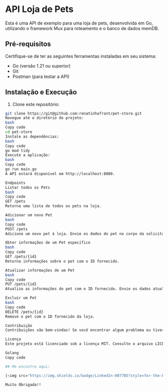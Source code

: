 # API Loja de Pets

Esta é uma API de exemplo para uma loja de pets, desenvolvida em Go, utilizando o framework Mux para roteamento e o banco de dados memDB.

## Pré-requisitos

Certifique-se de ter as seguintes ferramentas instaladas em seu sistema:

- Go (versão 1.21 ou superior)
- Git
- Postman (para testar a API)

## Instalação e Execução

1. Clone este repositório:

```bash
git clone https://git@github.com:renatinhafront/pet-store.git
Navegue até o diretório do projeto:
bash
Copy code
cd pet-store
Instale as dependências:
bash
Copy code
go mod tidy
Execute a aplicação:
bash
Copy code
go run main.go
A API estará disponível em http://localhost:8080.

Endpoints
Listar todos os Pets
bash
Copy code
GET /pets
Retorna uma lista de todos os pets na loja.

Adicionar um novo Pet
bash
Copy code
POST /pets
Adiciona um novo pet à loja. Envie os dados do pet no corpo da solicitação no formato JSON.

Obter informações de um Pet específico
bash
Copy code
GET /pets/{id}
Retorna informações sobre o pet com o ID fornecido.

Atualizar informações de um Pet
bash
Copy code
PUT /pets/{id}
Atualiza as informações do pet com o ID fornecido. Envie os dados atualizados no corpo da solicitação no formato JSON.

Excluir um Pet
bash
Copy code
DELETE /pets/{id}
Remove o pet com o ID fornecido da loja.

Contribuição
Contribuições são bem-vindas! Se você encontrar algum problema ou tiver sugestões de melhorias, sinta-se à vontade para abrir uma issue ou enviar um pull request.

Licença
Este projeto está licenciado sob a licença MIT. Consulte o arquivo LICENSE para obter mais detalhes.

Golang
Copy code

## Me encontre aqui:

[<img src="https://img.shields.io/badge/LinkedIn-0077B5?style=for-the-badge&logo=linkedin&logoColor=white" />](https://www.linkedin.com/in/renata-saraiva-santos/)

Muito Obrigada!!
